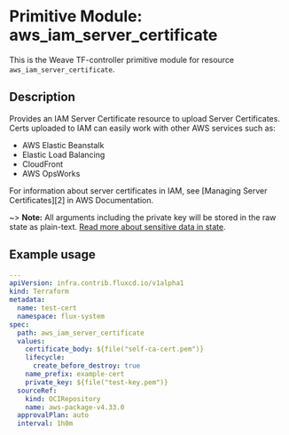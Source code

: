 
# Primitive Module: aws_iam_server_certificate

This is the Weave TF-controller primitive module for resource `aws_iam_server_certificate`.

## Description

Provides an IAM Server Certificate resource to upload Server Certificates.
Certs uploaded to IAM can easily work with other AWS services such as:

- AWS Elastic Beanstalk
- Elastic Load Balancing
- CloudFront
- AWS OpsWorks

For information about server certificates in IAM, see [Managing Server
Certificates][2] in AWS Documentation.

~> **Note:** All arguments including the private key will be stored in the raw state as plain-text.
[Read more about sensitive data in state](https://www.terraform.io/docs/state/sensitive-data.html).

## Example usage

```yaml
---
apiVersion: infra.contrib.fluxcd.io/v1alpha1
kind: Terraform
metadata:
  name: test-cert
  namespace: flux-system
spec:
  path: aws_iam_server_certificate
  values:
    certificate_body: ${file("self-ca-cert.pem")}
    lifecycle:
      create_before_destroy: true
    name_prefix: example-cert
    private_key: ${file("test-key.pem")}
  sourceRef:
    kind: OCIRepository
    name: aws-package-v4.33.0
  approvalPlan: auto
  interval: 1h0m
```
